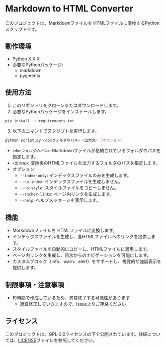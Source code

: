 # Markdown to HTML Converter

このプロジェクトは、Markdownファイルを HTMLファイルに変換するPythonスクリプトです。

## 動作環境

<!-- 動作環境に関する情報を記載してください -->
- Python X.X.X
- 必要なPythonパッケージ:
  - markdown
  - pygments

## 使用方法

<!-- 使用方法を記載してください -->
1. このリポジトリをクローンまたはダウンロードします。
2. 必要なPythonパッケージをインストールします。
```bash
pip install -r requirements.txt
```
3. 以下のコマンドでスクリプトを実行します。
```bash
python script.py <docフォルダのパス> <出力先> [オプション]
```

- `<docフォルダのパス>`: Markdownファイルが格納されているフォルダのパスを指定します。
- `<出力先>`: 変換後のHTMLファイルを出力するフォルダのパスを指定します。
- オプション:
  - `--index-only`: インデックスファイルのみを生成します。
  - `--no-index`: インデックスファイルを生成しません。
  - `--no-style`: スタイルファイルをコピーしません。
  - `--anchor-links`: ページ内リンクを生成します。
  - `--help`: ヘルプメッセージを表示します。

## 機能

<!-- 主な機能や特徴を記載してください -->
- Markdownファイルを HTMLファイルに変換します。
- インデックスファイルを生成し、各HTMLファイルへのリンクを提供します。
- スタイルファイルを自動的にコピーし、HTMLファイルに適用します。
- ページ内リンクを生成し、目次からのナビゲーションを可能にします。
- カスタムブロック（info、warn、alert）をサポートし、視覚的な強調表示を提供します。

## 制限事項・注意事項

<!-- 制限事項や注意点を記載してください。情報が不足している場合は、XXXと記載してください。 -->
- 短時間で作成しているため、異常終了する可能性があります
  - 適宜修正していきますので、issueよりご連絡ください

## ライセンス

<!-- ライセンス情報を記載してください。GPLライセンスを使用する場合は以下のように記載できます。 -->
このプロジェクトは、GPL-3.0ライセンスの下で公開されています。詳細については、[LICENSE](LICENSE)ファイルを参照してください。